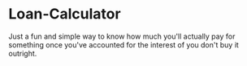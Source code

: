 # Loan-Calculator

Just a fun and simple way to know how much you'll actually pay for something once you've accounted for the interest of you don't buy it outright.
